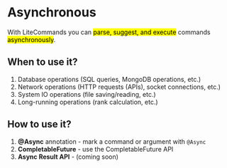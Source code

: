 # Asynchronous

With LiteCommands you can <mark>parse, suggest, and execute</mark> commands <mark>asynchronously</mark>.

## When to use it?

1. Database operations (SQL queries, MongoDB operations, etc.)
2. Network operations (HTTP requests (APIs), socket connections, etc.)
3. System IO operations (file saving/reading, etc.)
4. Long-running operations (rank calculation, etc.)

## How to use it?

1. **@Async** annotation - mark a command or argument with `@Async`
2. **CompletableFuture** - use the CompletableFuture API
3. **Async Result API** - (coming soon)
